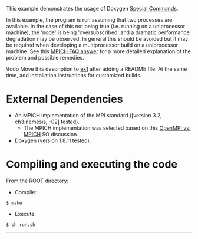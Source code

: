 This example demonstrates the usage of Doxygen [Special Commands].
 

In this example, the program is run assuming that two processes are available. In the case of this not being true (i.e.
running on a uniprocessor machine), the 'node' is being 'oversubscribed' and a dramatic performance degradation may be
observed. In general this should be avoided but it may be required when developing a multiprocessor build on a
uniprocessor machine. See this [MPICH FAQ answer][MPICH_FAQ_over] for a more detailed explanation of the problem and
possible remedies.

\todo Move this description to [ex1](../ex1) after adding a README file. At the same time, add installation instructions
for customized builds.


# External Dependencies
 
- An MPICH implementation of the MPI standard ([version 3.2, ch3:nemesis, -02] tested).
	- The MPICH implementation was selected based on this [OpenMPI vs. MPICH] SO discussion. 
- Doxygen (version 1.8.11 tested).
 
# Compiling and executing the code
 
From the ROOT directory:
- Compile:
```{sh}
$ make
```
- Execute:
```{sh}
$ sh run.sh
```
 
 
<!-- References: (This is an HTML comment block which is hidden from doxygen and markdown) -->
---
[Special Commands]: https://www.stack.nl/~dimitri/doxygen/manual/commands.html
[OpenMPI vs. MPICH]: https://stackoverflow.com/questions/2427399/mpich-vs-openmpi
[MPICH_FAQ_over]: https://wiki.mpich.org/mpich/index.php/Frequently_Asked_Questions#Q:_Why_does_my_MPI_program_run_much_slower_when_I_use_more_processes.3F
